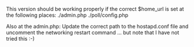
This version should be working properly if the correct $home_url is set at
the following places:
./admin.php
./poll/config.php

Also at the admin.php:
Update the correct path to the hostapd.conf file and uncomment the
networking restart command ... but note that I have not tried this :-)

